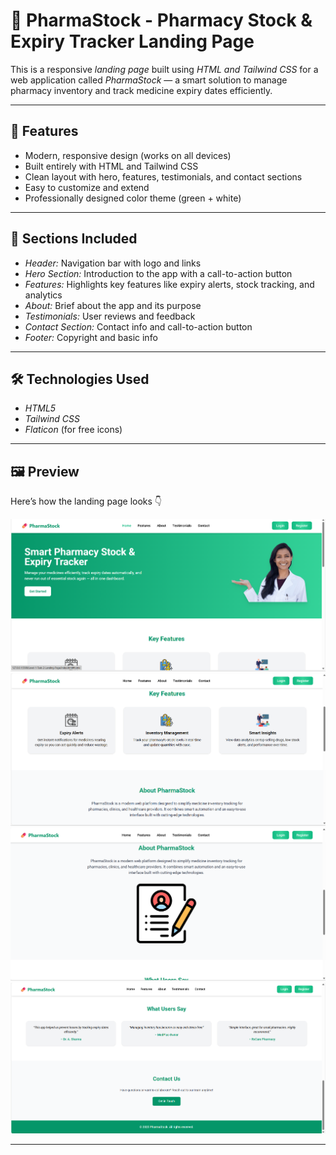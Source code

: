 # 💊 PharmaStock - Pharmacy Stock & Expiry Tracker Landing Page

This is a responsive *landing page* built using *HTML and Tailwind CSS* for a web application called *PharmaStock* — a smart solution to manage pharmacy inventory and track medicine expiry dates efficiently.

---

## 🚀 Features

- Modern, responsive design (works on all devices)
- Built entirely with HTML and Tailwind CSS
- Clean layout with hero, features, testimonials, and contact sections
- Easy to customize and extend
- Professionally designed color theme (green + white)

---

## 🧠 Sections Included

- *Header:* Navigation bar with logo and links  
- *Hero Section:* Introduction to the app with a call-to-action button  
- *Features:* Highlights key features like expiry alerts, stock tracking, and analytics  
- *About:* Brief about the app and its purpose  
- *Testimonials:* User reviews and feedback  
- *Contact Section:* Contact info and call-to-action button  
- *Footer:* Copyright and basic info

 ---

## 🛠 Technologies Used

- *HTML5*
- *Tailwind CSS*
- *Flaticon* (for free icons)

---

## 🖼 Preview

Here’s how the landing page looks 👇  

![Home Page](Images/OutPut/Output_Home.png)
![Features Section](Images/OutPut/Output_Features.png)
![About Section](Images/OutPut/Output_About.png)
![Review & Contact Section](Images/OutPut/Output_Review_Contact.png)

---
